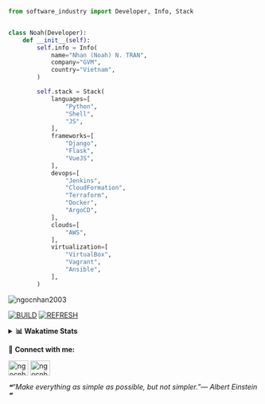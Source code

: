 ```python
from software_industry import Developer, Info, Stack


class Noah(Developer):
    def __init__(self):
        self.info = Info(
            name="Nhan (Noah) N. TRAN",
            company="GVM",
            country="Vietnam",
        )

        self.stack = Stack(
            languages=[
                "Python",
                "Shell",
                "JS",
            ],
            frameworks=[
                "Django",
                "Flask",
                "VueJS",
            ],
            devops=[
                "Jenkins",
                "CloudFormation",
                "Terraform",
                "Docker",
                "ArgoCD",
            ],
            clouds=[
                "AWS",
            ],
            virtualization=[
                "VirtualBox",
                "Vagrant",
                "Ansible",
            ],
        )
```
<img src="https://komarev.com/ghpvc/?username=ngocnhan2003&label=Profile%20views&color=0e75b6&style=flat" alt="ngocnhan2003" /> 

[![BUILD](https://github.com/ngocnhan2003/ngocnhan2003/actions/workflows/001_build.yml/badge.svg)](https://github.com/ngocnhan2003/ngocnhan2003/actions/workflows/001_build.yml)
[![REFRESH](https://github.com/ngocnhan2003/ngocnhan2003/actions/workflows/002_refresh.yml/badge.svg)](https://github.com/ngocnhan2003/ngocnhan2003/actions/workflows/002_refresh.yml)

<details> 
  <summary><b>📊 Wakatime Stats</b></summary>
  <br>
  
<!--START_SECTION:waka-->
![Code Time](http://img.shields.io/badge/Code%20Time-630%20hrs%2017%20mins-blue)

**I'm an Early 🐤** 

```text
🌞 Morning    38 commits     ████░░░░░░░░░░░░░░░░░░░░░   17.27% 
🌆 Daytime    82 commits     █████████░░░░░░░░░░░░░░░░   37.27% 
🌃 Evening    50 commits     █████░░░░░░░░░░░░░░░░░░░░   22.73% 
🌙 Night      50 commits     █████░░░░░░░░░░░░░░░░░░░░   22.73%

```
📅 **I'm Most Productive on Wednesday** 

```text
Monday       36 commits     ████░░░░░░░░░░░░░░░░░░░░░   16.36% 
Tuesday      28 commits     ███░░░░░░░░░░░░░░░░░░░░░░   12.73% 
Wednesday    92 commits     ██████████░░░░░░░░░░░░░░░   41.82% 
Thursday     36 commits     ████░░░░░░░░░░░░░░░░░░░░░   16.36% 
Friday       4 commits      ░░░░░░░░░░░░░░░░░░░░░░░░░   1.82% 
Saturday     9 commits      █░░░░░░░░░░░░░░░░░░░░░░░░   4.09% 
Sunday       15 commits     █░░░░░░░░░░░░░░░░░░░░░░░░   6.82%

```


📊 **This Week I Spent My Time On** 

```text
⌚︎ Time Zone: Asia/Ho_Chi_Minh

💬 Programming Languages: 
Go                       4 hrs 10 mins       ████████████████░░░░░░░░░   64.58% 
SQL                      33 mins             ██░░░░░░░░░░░░░░░░░░░░░░░   8.68% 
Other                    32 mins             ██░░░░░░░░░░░░░░░░░░░░░░░   8.34% 
Bash                     15 mins             █░░░░░░░░░░░░░░░░░░░░░░░░   4.05% 
JSON                     15 mins             █░░░░░░░░░░░░░░░░░░░░░░░░   3.95%

🔥 Editors: 
GoLand                   4 hrs 48 mins       ██████████████████░░░░░░░   74.3% 
VS Code                  1 hr 39 mins        ██████░░░░░░░░░░░░░░░░░░░   25.7%

💻 Operating System: 
Linux                    6 hrs 27 mins       █████████████████████████   100.0%

```

**I Mostly Code in Python** 

```text
Python                   14 repos            ███████████░░░░░░░░░░░░░░   43.75% 
JavaScript               6 repos             ████░░░░░░░░░░░░░░░░░░░░░   18.75% 
TypeScript               2 repos             █░░░░░░░░░░░░░░░░░░░░░░░░   6.25% 
Kotlin                   2 repos             █░░░░░░░░░░░░░░░░░░░░░░░░   6.25% 
Vue                      2 repos             █░░░░░░░░░░░░░░░░░░░░░░░░   6.25%

```



 Last Updated on 10/11/2022 04:11:59 UTC+7
<!--END_SECTION:waka-->
</details>

🔗 **Connect with me:**

<a href="https://linkedin.com/in/ngocnhan2003" target="blank"><img align="center" src="https://raw.githubusercontent.com/rahuldkjain/github-profile-readme-generator/master/src/images/icons/Social/linked-in-alt.svg" alt="ngocnhan2003" height="30" width="40" /></a>
<a href="https://instagram.com/ngocnhan2003" target="blank"><img align="center" src="https://raw.githubusercontent.com/rahuldkjain/github-profile-readme-generator/master/src/images/icons/Social/instagram.svg" alt="ngocnhan2003" height="30" width="40" /></a>


<!--STARTS_HERE_QUOTE_README-->
<i>❝“Make everything as simple as possible, but not simpler.”— Albert Einstein   ❞</i>
<!--ENDS_HERE_QUOTE_README-->
